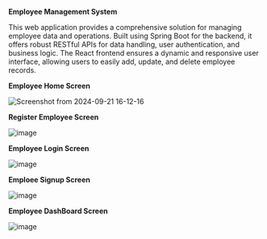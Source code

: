**Employee Management System**

This web application provides a comprehensive solution for managing employee data and operations. Built using Spring Boot for the backend, it offers robust RESTful APIs for data handling, user authentication, and business logic. The React frontend ensures a dynamic and responsive user interface, allowing users to easily add, update, and delete employee records.

**Employee Home Screen**


![Screenshot from 2024-09-21 16-12-16](https://github.com/user-attachments/assets/4802d958-9735-4d0b-aefa-510868a4805b)

**Register Employee Screen**


![image](https://github.com/user-attachments/assets/c465df66-2531-4a7f-8cab-a7742e361a6f)

**Employee Login Screen**


![image](https://github.com/user-attachments/assets/71257ce2-5149-4d32-88cd-a09f53077072)

**Emploee Signup Screen**


![image](https://github.com/user-attachments/assets/1a3632f2-1b25-460a-9853-3b499841e02d)

**Employee DashBoard Screen**


![image](https://github.com/user-attachments/assets/7b65e8a3-9cdd-4aec-8d05-ace74ce00e92)
